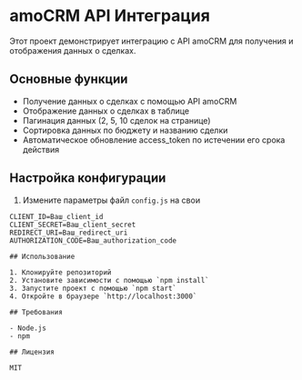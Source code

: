 # amoCRM API Интеграция

Этот проект демонстрирует интеграцию с API amoCRM для получения и отображения данных о сделках.

## Основные функции

- Получение данных о сделках с помощью API amoCRM
- Отображение данных о сделках в таблице
- Пагинация данных (2, 5, 10 сделок на странице)
- Сортировка данных по бюджету и названию сделки
- Автоматическое обновление access_token по истечении его срока действия

## Настройка конфигурации

1. Измените параметры файл `config.js` на свои

```config.js:
CLIENT_ID=Ваш_client_id
CLIENT_SECRET=Ваш_client_secret
REDIRECT_URI=Ваш_redirect_uri
AUTHORIZATION_CODE=Ваш_authorization_code

## Использование

1. Клонируйте репозиторий
2. Установите зависимости с помощью `npm install`
3. Запустите проект с помощью `npm start`
4. Откройте в браузере `http://localhost:3000`

## Требования

- Node.js
- npm

## Лицензия

MIT
